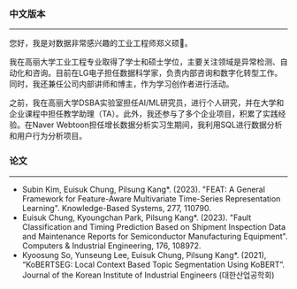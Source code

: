 ### 中文版本

---

您好，我是对数据非常感兴趣的工业工程师郑义硕🌱。

我在高丽大学工业工程专业取得了学士和硕士学位，主要关注领域是异常检测、自动化和咨询。目前在LG电子担任数据科学家，负责内部咨询和数字化转型工作。同时，我还兼任公司内部讲师和博主，作为学习创作者进行活动。

之前，我在高丽大学DSBA实验室担任AI/ML研究员，进行个人研究，并在大学和企业课程中担任教学助理（TA）。此外，我还参与了多个企业项目，积累了实践经验。在Naver Webtoon担任增长数据分析实习生期间，我利用SQL进行数据分析和用户行为分析项目。

### 论文

---

- Subin Kim, Euisuk Chung, Pilsung Kang*. (2023). "FEAT: A General Framework for Feature-Aware Multivariate Time-Series Representation Learning". Knowledge-Based Systems, 277, 110790.
- Euisuk Chung, Kyoungchan Park, Pilsung Kang*. (2023). "Fault Classification and Timing Prediction Based on Shipment Inspection Data and Maintenance Reports for Semiconductor Manufacturing Equipment". Computers & Industrial Engineering, 176, 108972.
- Kyoosung So, Yunseung Lee, Euisuk Chung, Pilsung Kang*. (2021), “KoBERTSEG: Local Context Based Topic Segmentation Using KoBERT”. Journal of the Korean Institute of Industrial Engineers (대한산업공학회)